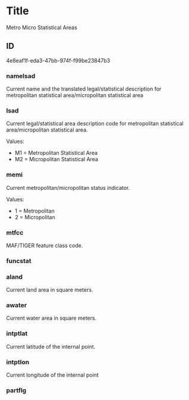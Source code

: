# Title

Metro Micro Statistical Areas

## ID

4e8eaf1f-eda3-47bb-974f-f99be23847b3

### namelsad

Current name and the translated legal/statistical description for metropolitan statistical area/micropolitan statistical area

### lsad

Current legal/statistical area description code for metropolitan statistical area/micropolitan statistical area.

Values:

- M1 = Metropolitan Statistical Area
- M2 = Micropolitan Statistical Area

### memi

Current metropolitan/micropolitan status indicator.

Values:

- 1 = Metropolitan
- 2 = Micropolitan

### mtfcc

MAF/TIGER feature class code.

### funcstat

<!--- not sure what this field is referring to. --->

### aland

Current land area in square meters.

### awater

Current water area in square meters.

### intptlat

Current latitude of the internal point.

### intptlon

Current longitude of the internal point

### partflg

<!--- No field definition for this one either. All the others came from this metadata file: https://meta.geo.census.gov/data/existing/decennial/GEO/GPMB/TIGERline/Archived_19110/tl_2021_cbsa.shp.ea.iso.xml --->